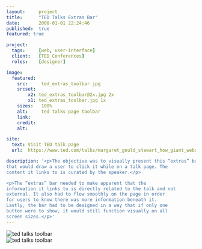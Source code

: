 ```yaml
---
layout:     project
title:      "TED Talks Extras Bar"
date:       2000-01-01 22:24:46
published:  true
featured: true

project:
  tags:     [web, user-interface]
  client:   [TED Conferences]
  roles:    [designer]

image:
  featured:
    src:     ted_extras_toolbar.jpg
    srcset:  
        x2: ted_extras_toolbar@2x.jpg 2x
        x1: ted_extras_toolbar.jpg 1x
    sizes:   100%
    alt:     ted talks page toolbar
    link:
    credit:
    alt:

site:
  text: Visit TED talk page
  url:  https://www.ted.com/talks/margaret_gould_stewart_how_giant_websites_design_for_you_and_a_billion_others_too?language=en

description: '<p>The objective was to visually present this “extras” bar in a way
that would draw a user to click it while on a talk page. The
content it links to is curated by the speaker.</p>

<p>The “extras” bar needed to make apparent that the
information it links to is directly related to the talk and not
external. It also had to flow smoothly on the page in order
for users to know there was more information beneath it.
Lastly, the bar had to be designed in a way that if only one
button were to show, it would still function visually on all
screen sizes.</p>'
---
```


<div class="width--wide">  
  <img src="{{ site.baseurl }}/img/work/ted-talks-extra-bar/ted_extras_toolbar_scrolled.jpg"
       srcset="{{ site.baseurl }}/img/work/ted-talks-extra-bar/ted_extras_toolbar_scrolled@2x.jpg 2x, {{ site.baseurl }}/img/work/ted-talks-extra-bar/ted_extras_toolbar_scrolled.jpg 1x"
       sizes="100%"  
       alt="ted talks toolbar">  
</div>  

<div class="width--wide">  
<img src="{{ site.baseurl }}/img/work/ted-talks-extra-bar/ted_toolbar_options.jpg"
     srcset="{{ site.baseurl }}/img/work/ted-talks-extra-bar/ted_toolbar_options@2x.jpg 2x, {{ site.baseurl }}/img/work/ted-talks-extra-bar/ted_toolbar_options.jpg 1x"
     sizes="100%"  
     alt="ted talks toolbar">        
</div>